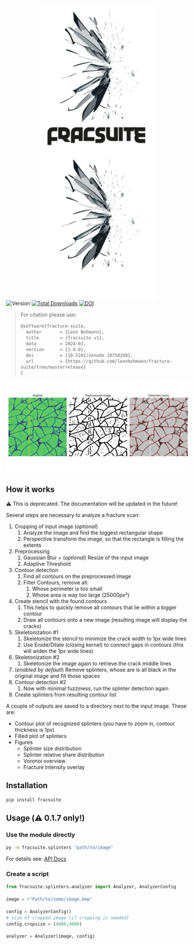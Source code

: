 <div align="center">
   <img src=".content/logo_light.svg#gh-light-mode-only" height="400">
   <img src=".content/logo_dark.svg#gh-dark-mode-only" height="400">
</div>

<div align="center>
   <p>
   This package helps identifying splinters on broken glass plys.

   It performs several operations on the input image to enhance the visibility of scanned cracks and analyzes contours in the image. Filtering then helps to remove unwanted artifacts like dust speckles or glue residue. The remaining contours are then used to calculate the size (in px) as well as the round- and rough-ness of the splinter.
   </p>
</div>

[![Version](https://badgen.net/pypi/v/fracsuite?label=Version&icon=pypi)](https://pepy.tech/project/fracsuite)
[![Total Downloads](https://static.pepy.tech/badge/fracsuite)](https://pepy.tech/project/fracsuite)
[![DOI](https://zenodo.org/badge/675402888.svg)](https://zenodo.org/badge/latestdoi/675402888)

> For citation please use:
> ```
> @software{fracture-suite,
>   author       = {Leon Bohmann},
>   title        = {fracsuite v1},
>   data         = 2024-03,
>   version      = {1.0.0},
>   doi          = {10.5281/zenodo.10758208},
>   url          = {https://github.com/leonbohmann/fracture-suite/tree/masterrelease}
> }
> ```


![Backend plot of analyzer, displaying original and preprocessed image and detected cracks](.content/backend.png)

## How it works

:warning: This is deprecated. The documentation will be updated in the future!

Several steps are necessary to analyze a fracture scan:
1. Cropping of input image (_optional_)
   1. Analyze the image and find the biggest rectangular shape
   2. Perspective transform the image, so that the rectangle is filling the extents
2. Preprocessing
   1. Gaussian Blur + (_optional_) Resize of the input image
   2. Adaptive Threshold
3. Contour detection
   1. Find all contours on the preprocessed image
   2. Filter Contours, remove all:
      1. Whose perimeter is too small
      2. Whose area is way too large (25000px²)
4. Create stencil with the found contours
   1. This helps to quickly remove all contours that lie within a bigger contour
   2. Draw all contours onto a new image (resulting image will display the cracks)
5. Skeletonization #1
   1. Skeletonize the stencil to minimize the crack width to 1px wide lines
   2. Use Erode/Dilate (closing kernel) to connect gaps in contours (this will widen the 1px wide lines)
6. Skeletonization #2
   1. Skeletonize the image again to retrieve the crack middle lines
7. (_enabled by default_) Remove splinters, whose are is all black in the original image and fill those spaces
8. Contour detection #2
   1. Now with minimal fuzziness, run the splinter detection again
9. Create splinters from resulting contour list

A couple of outputs are saved to a directory next to the input image. These are:

- Contour plot of recognized splinters (you have to zoom in, contour thickness is 1px)
- Filled plot of splinters
- Figures
  - Splinter size distribution
  - Splinter relative share distribution
  - Voronoi overview
  - Fracture Intensity overlay

## Installation

```bat
pip install fracsuite
```

## Usage (:warning: 0.1.7 only!)
<!--
### Settings

```bat
py -m fracsuite config "key" "value"
```

Use `base_path` to specify a base folder for specimens. After that, you can use a specimen ID as a path for other modules. There are a lot of other configs, you can list them using the `list` subcommand. -->

### Use the module directly

```bat
py -m fracsuite.splinters "path/to/image"
```

For details see: [API Docs](fracsuite.md)

### Create a script

```python
from fracsuite.splinters.analyzer import Analyzer, AnalyzerConfig

image = r"Path/to/some/image.bmp"

config = AnalyzerConfig()
# size of cropped image (if cropping is needed)
config.cropsize = (4000,4000)

analyzer = Analyzer(image, config)
```
